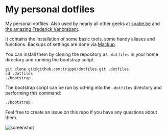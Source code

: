 # My personal dotfiles

My personal dotfiles. Also used by nearly all other geeks at [spatie.be](http://spatie.be) and [the amazing Frederick Vanbrabant](https://twitter.com/maybeFrederick/status/912620087538016257).

It contains the installation of some basic tools, some handy aliases and functions. Backups of settings are done via [Mackup](https://github.com/lra/mackup).

You can install them by cloning the repository as `.dotfiles` in your home directory and running the bootstrap script.

```
git clone git@github.com:trippo/dotfiles.git .dotfiles
cd .dotfiles
./bootstrap
```

The bootstrap script can be run by cd-ing into the `.dotfiles` directory and performing this command:

```bash
./bootstrap
```

Feel free to create an issue on this repo if you have any questions about them.

![screenshot](https://freekmurze.github.io/dotfiles/screenshot.png)
